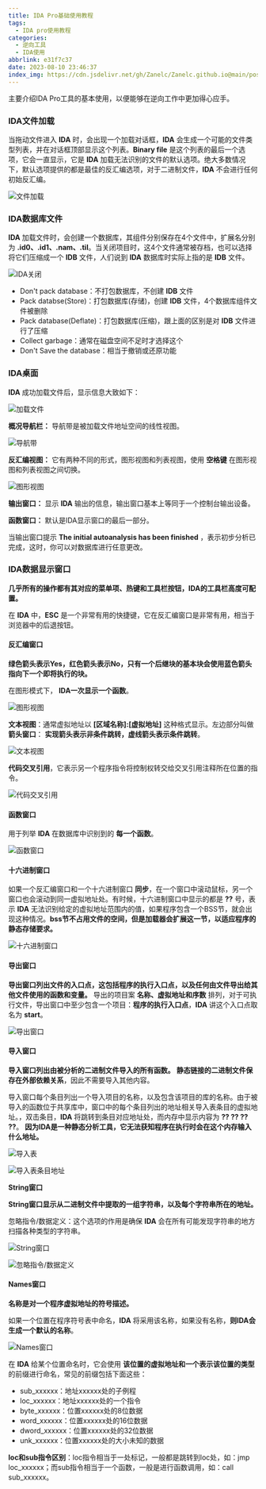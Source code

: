 ```yaml
---
title: IDA Pro基础使用教程
tags:
  - IDA pro使用教程
categories:
  - 逆向工具
  - IDA使用
abbrlink: e31f7c37
date: 2023-08-10 23:46:37
index_img: https://cdn.jsdelivr.net/gh/Zanelc/Zanelc.github.io@main/posts/e31f7c37/title.png
---
```

主要介绍IDA Pro工具的基本使用，以便能够在逆向工作中更加得心应手。
<!--more-->

### IDA文件加载

当拖动文件进入 **IDA** 时，会出现一个加载对话框，**IDA** 会生成一个可能的文件类型列表，并在对话框顶部显示这个列表。**Binary file** 是这个列表的最后一个选项，它会一直显示，它是 **IDA** 加载无法识别的文件的默认选项。绝大多数情况下，默认选项提供的都是最佳的反汇编选项，对于二进制文件，**IDA** 不会进行任何初始反汇编。

![文件加载](https://cdn.jsdelivr.net/gh/Zanelc/Zanelc.github.io@main/posts/e31f7c37/image-20230811004152315.png)

### IDA数据库文件

**IDA** 加载文件时，会创建一个数据库，其组件分别保存在4个文件中，扩展名分别为 **.id0、.id1、.nam、.til**。当关闭项目时，这4个文件通常被存档，也可以选择将它们压缩成一个 **IDB** 文件，人们说到 **IDA** 数据库时实际上指的是 **IDB** 文件。

![IDA关闭](https://cdn.jsdelivr.net/gh/Zanelc/Zanelc.github.io@main/posts/e31f7c37/image-20230811005823276.png)

- Don't pack database：不打包数据库，不创建 **IDB** 文件
- Pack databse(Store)：打包数据库(存储)，创建 **IDB** 文件，4个数据库组件文件被删除
- Pack database(Deflate)：打包数据库(压缩)，跟上面的区别是对 **IDB** 文件进行了压缩
- Collect garbage：通常在磁盘空间不足时才选择这个
- Don't Save the database：相当于撤销或还原功能

### IDA桌面

**IDA** 成功加载文件后，显示信息大致如下：

![加载文件](https://cdn.jsdelivr.net/gh/Zanelc/Zanelc.github.io@main/posts/e31f7c37/image-20230811011226201.png)

**概况导航栏：** 导航带是被加载文件地址空间的线性视图。

![导航带](https://cdn.jsdelivr.net/gh/Zanelc/Zanelc.github.io@main/posts/e31f7c37/image-20230811010924166.png)

**反汇编视图：** 它有两种不同的形式，图形视图和列表视图，使用 **空格键** 在图形视图和列表视图之间切换。

![图形视图](https://cdn.jsdelivr.net/gh/Zanelc/Zanelc.github.io@main/posts/e31f7c37/image-20230811011500912.png)

**输出窗口：** 显示 **IDA** 输出的信息，输出窗口基本上等同于一个控制台输出设备。

**函数窗口：** 默认是IDA显示窗口的最后一部分。

当输出窗口提示 **The initial autoanalysis has been finished** ，表示初步分析已完成，这时，你可以对数据库进行任意更改。

### IDA数据显示窗口

**几乎所有的操作都有其对应的菜单项、热键和工具栏按钮，IDA的工具栏高度可配置。**

在 **IDA** 中，**ESC** 是一个非常有用的快捷键，它在反汇编窗口是非常有用，相当于浏览器中的后退按钮。

#### 反汇编窗口

**绿色箭头表示Yes，红色箭头表示No，只有一个后继块的基本块会使用蓝色箭头指向下一个即将执行的块。**

在图形模式下， **IDA一次显示一个函数**。

![图形视图](https://cdn.jsdelivr.net/gh/Zanelc/Zanelc.github.io@main/posts/e31f7c37/image-20230811012647810.png)

**文本视图**：通常虚拟地址以 **[区域名称]:[虚拟地址]** 这种格式显示。左边部分叫做 **箭头窗口**： **实现箭头表示非条件跳转，虚线箭头表示条件跳转**。

![文本视图](https://cdn.jsdelivr.net/gh/Zanelc/Zanelc.github.io@main/posts/e31f7c37/image-20230811013604017.png)

**代码交叉引用**，它表示另一个程序指令将控制权转交给交叉引用注释所在位置的指令。

![代码交叉引用](https://cdn.jsdelivr.net/gh/Zanelc/Zanelc.github.io@main/posts/e31f7c37/image-20230811014041357.png)

#### 函数窗口

用于列举 **IDA** 在数据库中识别到的 **每一个函数**。

![函数窗口](https://cdn.jsdelivr.net/gh/Zanelc/Zanelc.github.io@main/posts/e31f7c37/image-20230811014256447.png)

#### 十六进制窗口

如果一个反汇编窗口和一个十六进制窗口 **同步**，在一个窗口中滚动鼠标，另一个窗口也会滚动到同一虚拟地址处。有时候，十六进制窗口中显示的都是 **??** 号，表示 **IDA** 无法识别给定的虚拟地址范围内的值，如果程序包含一个BSS节，就会出现这种情况。**bss节不占用文件的空间，但是加载器会扩展这一节，以适应程序的静态存储要求。**

![十六进制窗口](https://cdn.jsdelivr.net/gh/Zanelc/Zanelc.github.io@main/posts/e31f7c37/image-20230811015004528.png)

#### 导出窗口

**导出窗口列出文件的入口点，这包括程序的执行入口点，以及任何由文件导出给其他文件使用的函数和变量。** 导出的项目案 **名称、虚拟地址和序数** 排列，对于可执行文件，导出窗口中至少包含一个项目：**程序的执行入口点**，**IDA** 讲这个入口点取名为 **start**。

![导出窗口](https://cdn.jsdelivr.net/gh/Zanelc/Zanelc.github.io@main/posts/e31f7c37/image-20230811020025185.png)

#### 导入窗口

**导入窗口列出由被分析的二进制文件导入的所有函数。** **静态链接的二进制文件保存在外部依赖关系**，因此不需要导入其他内容。

导入窗口每个条目列出一个导入项目的名称，以及包含该项目的库的名称。由于被导入的函数位于共享库中，窗口中的每个条目列出的地址相关导入表条目的虚拟地址。，双击条目，**IDA** 将跳转到条目对应地址处，而内存中显示内容为 **?? ?? ?? ??**。 **因为IDA是一种静态分析工具，它无法获知程序在执行时会在这个内存输入什么地址。**

![导入表](https://cdn.jsdelivr.net/gh/Zanelc/Zanelc.github.io@main/posts/e31f7c37/image-20230811020740746.png)

![导入表条目地址](https://cdn.jsdelivr.net/gh/Zanelc/Zanelc.github.io@main/posts/e31f7c37/image-20230811020758335.png)

**String窗口**

**String窗口显示从二进制文件中提取的一组字符串，以及每个字符串所在的地址。**

忽略指令/数据定义：这个选项的作用是确保 **IDA** 会在所有可能发现字符串的地方扫描各种类型的字符串。

![String窗口](https://cdn.jsdelivr.net/gh/Zanelc/Zanelc.github.io@main/posts/e31f7c37/image-20230811021410454.png)

![忽略指令/数据定义](https://cdn.jsdelivr.net/gh/Zanelc/Zanelc.github.io@main/posts/e31f7c37/image-20230811022048308.png)

#### Names窗口

**名称是对一个程序虚拟地址的符号描述。**

如果一个位置在程序符号表中命名，**IDA** 将采用该名称，如果没有名称，**则IDA会生成一个默认的名称**。

![Names窗口](https://cdn.jsdelivr.net/gh/Zanelc/Zanelc.github.io@main/posts/e31f7c37/image-20230811022628217.png)

在 **IDA** 给某个位置命名时，它会使用 **该位置的虚拟地址和一个表示该位置的类型** 的前缀进行命名，常见的前缀包括下面这些：

- sub_xxxxxx：地址xxxxxx处的子例程
- loc_xxxxxx：地址xxxxxx处的一个指令
- byte_xxxxxx：位置xxxxxx处的8位数据
- word_xxxxxx：位置xxxxxx处的16位数据
- dword_xxxxxx：位置xxxxxx处的32位数据
- unk_xxxxxx：位置xxxxxx处的大小未知的数据

**loc和sub指令区别**：loc指令相当于一处标记，一般都是跳转到loc处，如：jmp loc_xxxxxx；而sub指令相当于一个函数，一般是进行函数调用，如：call sub_xxxxxx。
